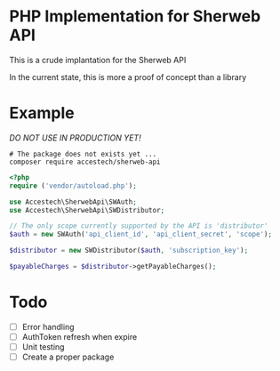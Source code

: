 # PHP Implementation for Sherweb API
This is a crude implantation for the Sherweb API

In the current state, this is more a proof of concept than a library

# Example

*DO NOT USE IN PRODUCTION YET!*

```shell script
# The package does not exists yet ...
composer require accestech/sherweb-api
```

```php
<?php
require ('vendor/autoload.php');

use Accestech\SherwebApi\SWAuth;
use Accestech\SherwebApi\SWDistributor;

// The only scope currently supported by the API is 'distributor' 
$auth = new SWAuth('api_client_id', 'api_client_secret', 'scope');

$distributor = new SWDistributor($auth, 'subscription_key');

$payableCharges = $distributor->getPayableCharges();
```

# Todo
 - [ ] Error handling
 - [ ] AuthToken refresh when expire
 - [ ] Unit testing
 - [ ] Create a proper package